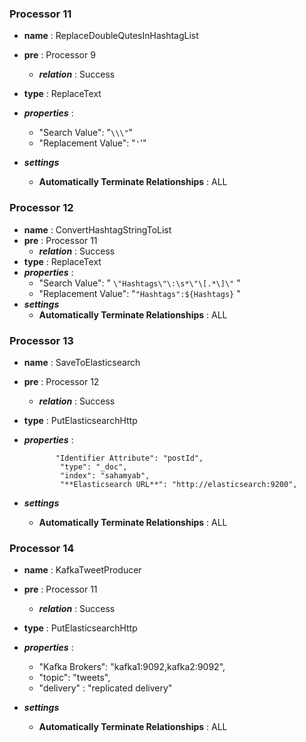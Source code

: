  ### Processor 11

 - **name** : ReplaceDoubleQutesInHashtagList

 - **pre**  : Processor 9
   - ***relation*** :  Success

 - **type** :  ReplaceText

 - ***properties*** :
   -  "Search Value": "`\\\"`"
   -  "Replacement Value": "`'`'"

  - ***settings***
    - **Automatically Terminate Relationships** : ALL



 ### Processor 12

 - **name** : ConvertHashtagStringToList
 - **pre**  : Processor 11       
   - ***relation*** :  Success
 - **type** :  ReplaceText  
 - ***properties*** :
   -  "Search Value": " `\"Hashtags\"\:\s*\"\[.*\]\"` "
   -  "Replacement Value": "`"Hashtags":${Hashtags}` "   
  - ***settings***
    - **Automatically Terminate Relationships** : ALL





 ### Processor 13

 - **name** : SaveToElasticsearch

 - **pre**  : Processor 12

   - ***relation*** :  Success

 - **type** :  PutElasticsearchHttp

 - ***properties*** :

              "Identifier Attribute": "postId",
               "type": "_doc",
               "index": "sahamyab",
               "**Elasticsearch URL**": "http://elasticsearch:9200",

  - ***settings***

    - **Automatically Terminate Relationships** : ALL



 ### Processor 14

 - **name** : KafkaTweetProducer

 - **pre**  : Processor 11

   - ***relation*** :  Success

 - **type** :  PutElasticsearchHttp

 - ***properties*** :

    - "Kafka Brokers": "kafka1:9092,kafka2:9092",
    - "topic": "tweets",
    - "delivery" : "replicated delivery"

   

  - ***settings***

    - **Automatically Terminate Relationships** : ALL
